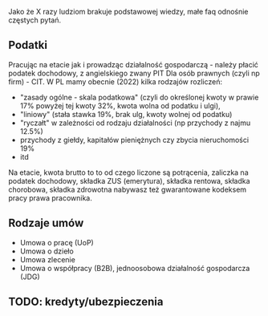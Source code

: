 Jako że X razy ludziom brakuje podstawowej wiedzy, małe faq odnośnie częstych pytań.

## Podatki
Pracując na etacie jak i prowadząc działalność gospodarczą - należy płacić podatek dochodowy, z angielskiego zwany PIT
Dla osób prawnych (czyli np firm) - CIT. W PL mamy obecnie (2022) kilka rodzajów rozliczeń:
- "zasady ogólne - skala podatkowa" (czyli do określonej kwoty w prawie 17% powyżej tej kwoty 32%, kwota wolna od podatku i ulgi),
- "liniowy" (stała stawka 19%, brak ulg, kwoty wolnej od podatku)
- "ryczałt" w zależności od rodzaju działalności (np przychody z najmu 12.5%)
- przychody z giełdy, kapitałów pieniężnych czy zbycia nieruchomości 19%
- itd

Na etacie, kwota brutto to to od czego liczone są potrącenia, zaliczka na podatek dochodowy, składka ZUS (emerytura), składka rentowa, składka chorobowa, składka zdrowotna
nabywasz też gwarantowane kodeksem pracy prawa pracownika.

## Rodzaje umów
- Umowa o pracę (UoP)
- Umowa o dzieło
- Umowa zlecenie
- Umowa o współpracy (B2B), jednoosobowa działalność gospodarcza (JDG)

## TODO: kredyty/ubezpieczenia



